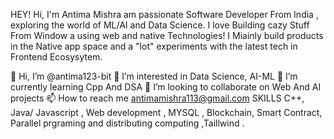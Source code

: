 HEY! Hi, I'm Antima Mishra am passionate Software Developer From India , exploring the world of ML/AI and Data Science. I love Building cazy Stuff From Window a using web and native Technologies! I Miainly build products in the Native app space and a "lot" experiments with the latest tech in Frontend Ecosysytem.

👋 Hi, I’m @antima123-bit
👀 I’m interested in Data Science, AI-ML
🌱 I’m currently learning Cpp And DSA
💞️ I’m looking to collaborate on Web And AI projects
📫 How to reach me antimamishra113@gmail.com
SKILLS C++, Java/ Javascript , Web development , MYSQL , Blockchain, Smart Contract, Parallel prgraming and distributing computing ,Taillwind .
